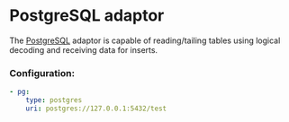# PostgreSQL adaptor

The [PostgreSQL](https://www.postgresql.org/) adaptor is capable of reading/tailing tables 
using logical decoding and receiving data for inserts.

### Configuration:
```yaml
- pg:
    type: postgres
    uri: postgres://127.0.0.1:5432/test
```
